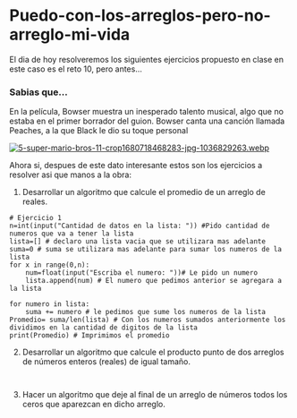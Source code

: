 # Puedo-con-los-arreglos-pero-no-arreglo-mi-vida
El dia de hoy resolveremos los siguientes ejercicios propuesto en clase en este caso es el reto 10, pero antes... 
### Sabias que...

En la película, Bowser muestra un inesperado talento musical, algo que no estaba en el primer borrador del guion. Bowser canta una canción llamada Peaches, a la que Black le dio su toque personal

[![5-super-mario-bros-11-crop1680718468283-jpg-1036829263.webp](https://i.postimg.cc/wxsMPVpX/5-super-mario-bros-11-crop1680718468283-jpg-1036829263.webp)](https://postimg.cc/Z04Jv60n)


Ahora si, despues de este dato interesante estos son los ejercicios a resolver asi que manos a la obra:

1. Desarrollar un algoritmo que calcule el promedio de un arreglo de reales.
``` psudocode
# Ejercicio 1
n=int(input("Cantidad de datos en la lista: ")) #Pido cantidad de numeros que va a tener la lista
lista=[] # declaro una lista vacia que se utilizara mas adelante
suma=0 # suma se utilizara mas adelante para sumar los numeros de la lista
for x in range(0,n): 
    num=float(input("Escriba el numero: "))# Le pido un numero
    lista.append(num) # El numero que pedimos anterior se agregara a la lista 
    
for numero in lista:
    suma += numero # le pedimos que sume los numeros de la lista
Promedio= suma/len(lista) # Con los numeros sumados anteriormente los dividimos en la cantidad de digitos de la lista
print(Promedio) # Imprimimos el promedio
```

2. Desarrollar un algoritmo que calcule el producto punto de dos arreglos de números enteros (reales) de igual tamaño.
``` psudocode


```
3. Hacer un algoritmo que deje al final de un arreglo de números todos los ceros que aparezcan en dicho arreglo.
``` pseudocode 

```
